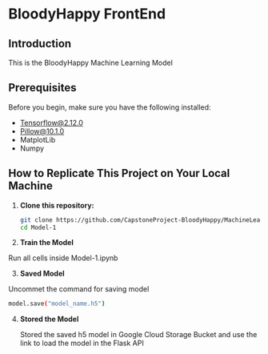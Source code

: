 # BloodyHappy FrontEnd

## Introduction

This is the BloodyHappy Machine Learning Model

## Prerequisites

Before you begin, make sure you have the following installed:

- Tensorflow@2.12.0
- Pillow@10.1.0
- MatplotLib
- Numpy

## How to Replicate This Project on Your Local Machine

1. **Clone this repository:**

    ```bash
    git clone https://github.com/CapstoneProject-BloodyHappy/MachineLearning.git
    cd Model-1
    ```

2. **Train the Model**

  Run all cells inside Model-1.ipynb

3. **Saved Model**

  Uncommet the command for saving model 
  
  ```bash
  model.save("model_name.h5")
  ```

4. **Stored the Model**

   Stored the saved h5 model in Google Cloud Storage Bucket and use the link to load the model in the Flask API

  
